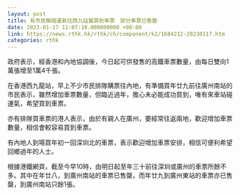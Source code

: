 ```yaml
---
layout: post
title: 有市民稱碰運氣往西九站冀買到車票　部分車票已售罄
date: 2023-01-17 11:07:18.000000000 +08:00
link: https://news.rthk.hk/rthk/ch/component/k2/1684212-20230117.htm
categories: rthk
---
```


政府表示，經香港和內地協調後，今日起可供發售的高鐵車票數量，由每日雙向1萬張增至1萬4千張。

在香港西九龍站，早上不少市民排隊購票往內地，有準備買年廿九前往廣州南站的市民表示，雖然增加車票數量，但臨近過年，擔心未必能成功買到，唯有來車站碰運氣，希望買到車票。

亦有排隊買車票的港人表示，由於有親人在廣州，要經常往返兩地，歡迎增加車票數量，相信會較容易買到車票。

有內地人到場買年初一回深圳北的車票，表示歡迎增加車票安排，相信可便利希望回鄉過年的人士。

根據港鐵網頁，截至今早10時，由明日起至年三十前往深圳或廣州的車票所餘不多。其中在年廿八，到廣州南站的車票已售罄，而年廿九到廣州東站的車票亦已售罄，到廣州南站只餘1張。
